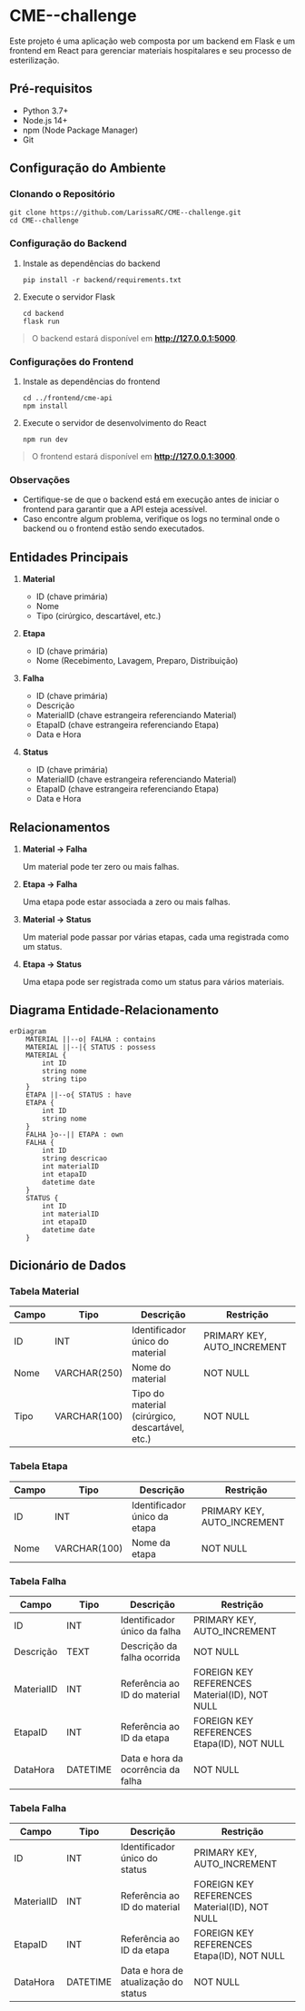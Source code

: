 # CME--challenge
Este projeto é uma aplicação web composta por um backend em Flask e um frontend em React para gerenciar materiais hospitalares e seu processo de esterilização.

## Pré-requisitos

-  Python 3.7+
-   Node.js 14+
-   npm (Node Package Manager)
-   Git

## Configuração do Ambiente
### Clonando o Repositório

    git clone https://github.com/LarissaRC/CME--challenge.git
    cd CME--challenge

### Configuração do Backend
  
 1. Instale as dependências do backend
    ```
	pip install -r backend/requirements.txt
    ```
  
 3. Execute o servidor Flask
    ```
	cd backend
	flask run
    ```
> O backend estará disponível em **http://127.0.0.1:5000**.

### Configurações do Frontend
1. Instale as dependências do frontend
	```
	cd ../frontend/cme-api
	npm install
	```

3. Execute o servidor de desenvolvimento do React
	```
	npm run dev
	```
> O frontend estará disponível em **http://127.0.0.1:3000**.

### Observações

-   Certifique-se de que o backend está em execução antes de iniciar o frontend para garantir que a API esteja acessível.
-   Caso encontre algum problema, verifique os logs no terminal onde o backend ou o frontend estão sendo executados.

## Entidades Principais

 1.   **Material**
        -   ID (chave primária)
        -   Nome
        -   Tipo (cirúrgico, descartável, etc.)
        
 2.   **Etapa**
        -   ID (chave primária)
        -   Nome (Recebimento, Lavagem, Preparo, Distribuição)
      
 3.   **Falha**
        -   ID (chave primária)
        -   Descrição
        -   MaterialID (chave estrangeira referenciando Material)
        -   EtapaID (chave estrangeira referenciando Etapa)
        -   Data e Hora
        
 4.   **Status**
        -   ID (chave primária)
        -   MaterialID (chave estrangeira referenciando Material)
        -   EtapaID (chave estrangeira referenciando Etapa)
        -   Data e Hora

## Relacionamentos

1.  **Material -> Falha**
    
    Um material pode ter zero ou mais falhas.
    
2.  **Etapa -> Falha**
    
    Uma etapa pode estar associada a zero ou mais falhas.
    
3.  **Material -> Status**
    
    Um material pode passar por várias etapas, cada uma registrada como um status.
    
4.  **Etapa -> Status**
    
    Uma etapa pode ser registrada como um status para vários materiais.
## Diagrama Entidade-Relacionamento
```mermaid
erDiagram
    MATERIAL ||--o| FALHA : contains
    MATERIAL ||--|{ STATUS : possess
    MATERIAL {
        int ID
        string nome
        string tipo
    }
	ETAPA ||--o{ STATUS : have
    ETAPA {
        int ID
        string nome
    }
    FALHA }o--|| ETAPA : own
    FALHA {
        int ID
        string descricao
        int materialID
        int etapaID
        datetime date
    }
    STATUS {
        int ID
        int materialID
        int etapaID
        datetime date
    }

```
## Dicionário de Dados
### Tabela Material
| Campo | Tipo         | Descrição                                       | Restrição                   |
|-------|--------------|-------------------------------------------------|-----------------------------|
| ID    | INT          | Identificador único do material                 | PRIMARY KEY, AUTO_INCREMENT |
| Nome  | VARCHAR(250) | Nome do material                                | NOT NULL                    |
| Tipo  | VARCHAR(100) | Tipo do material (cirúrgico, descartável, etc.) | NOT NULL                    |

### Tabela Etapa
| Campo | Tipo         | Descrição                                       | Restrição                   |
|-------|--------------|-------------------------------------------------|-----------------------------|
| ID    | INT          | Identificador único da etapa                 | PRIMARY KEY, AUTO_INCREMENT |
| Nome  | VARCHAR(100) | Nome da etapa                                | NOT NULL                    |

### Tabela Falha
| Campo      | Tipo     | Descrição                          | Restrição                                     |
|------------|----------|------------------------------------|-----------------------------------------------|
| ID         | INT      | Identificador único da falha       | PRIMARY KEY, AUTO_INCREMENT                   |
| Descrição  | TEXT     | Descrição da falha ocorrida        | NOT NULL                                      |
| MaterialID | INT      | Referência ao ID do material       | FOREIGN KEY REFERENCES Material(ID), NOT NULL |
| EtapaID    | INT      | Referência ao ID da etapa          | FOREIGN KEY REFERENCES Etapa(ID), NOT NULL    |
| DataHora   | DATETIME | Data e hora da ocorrência da falha | NOT NULL                                      |

### Tabela Falha
| Campo      | Tipo     | Descrição                            | Restrição                                     |
|------------|----------|--------------------------------------|-----------------------------------------------|
| ID         | INT      | Identificador único do status        | PRIMARY KEY, AUTO_INCREMENT                   |
| MaterialID | INT      | Referência ao ID do material         | FOREIGN KEY REFERENCES Material(ID), NOT NULL |
| EtapaID    | INT      | Referência ao ID da etapa            | FOREIGN KEY REFERENCES Etapa(ID), NOT NULL    |
| DataHora   | DATETIME | Data e hora de atualização do status | NOT NULL                                      |
